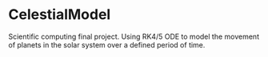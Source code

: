 # CelestialModel
Scientific computing final project. Using RK4/5 ODE to model the movement of planets in the solar system over a defined period of time.
